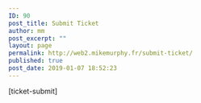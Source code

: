 ```yaml
---
ID: 90
post_title: Submit Ticket
author: mm
post_excerpt: ""
layout: page
permalink: http://web2.mikemurphy.fr/submit-ticket/
published: true
post_date: 2019-01-07 18:52:23
---
```

[ticket-submit]